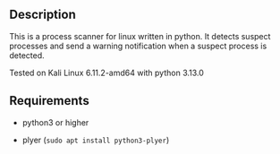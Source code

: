 ## Description

This is a process scanner for linux written in python. It detects suspect processes and send a warning notification when a suspect process is detected.

Tested on Kali Linux 6.11.2-amd64 with python 3.13.0

## Requirements

- python3 or higher

- plyer (`sudo apt install python3-plyer`)
